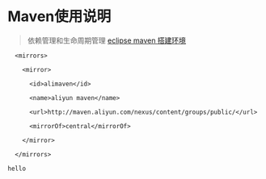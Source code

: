 # Maven使用说明
>依赖管理和生命周期管理
[eclipse maven 搭建环境](https://blog.csdn.net/rock4you/article/details/72628146)

```
  <mirrors>

    <mirror>

      <id>alimaven</id>

      <name>aliyun maven</name>

      <url>http://maven.aliyun.com/nexus/content/groups/public/</url>

      <mirrorOf>central</mirrorOf>   

    </mirror>

  </mirrors>
```
`hello`
